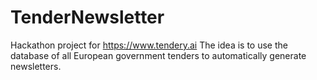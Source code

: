 # TenderNewsletter

Hackathon project for https://www.tendery.ai
The idea is to use the database of all European government tenders to automatically generate newsletters.

